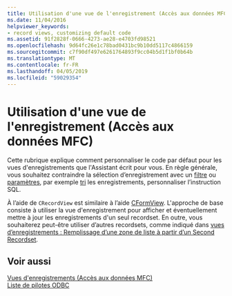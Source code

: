 ```yaml
---
title: Utilisation d'une vue de l'enregistrement (Accès aux données MFC)
ms.date: 11/04/2016
helpviewer_keywords:
- record views, customizing default code
ms.assetid: 91f2828f-0666-4273-ae28-e4703fd98521
ms.openlocfilehash: 9d64fc26e1c78bad0431bc9b10dd5117c4866159
ms.sourcegitcommit: c7f90df497e6261764893f9cc04b5d1f1bf0b64b
ms.translationtype: MT
ms.contentlocale: fr-FR
ms.lasthandoff: 04/05/2019
ms.locfileid: "59029354"
---
```

# <a name="using-a-record-view--mfc-data-access"></a>Utilisation d'une vue de l'enregistrement (Accès aux données MFC)

Cette rubrique explique comment personnaliser le code par défaut pour les vues d'enregistrements que l'Assistant écrit pour vous. En règle générale, vous souhaitez contraindre la sélection d’enregistrement avec un [filtre](../data/odbc/recordset-filtering-records-odbc.md) ou [paramètres](../data/odbc/recordset-parameterizing-a-recordset-odbc.md), par exemple [tri](../data/odbc/recordset-sorting-records-odbc.md) les enregistrements, personnaliser l’instruction SQL.

À l’aide de `CRecordView` est similaire à l’aide [CFormView](../mfc/reference/cformview-class.md). L'approche de base consiste à utiliser la vue d'enregistrement pour afficher et éventuellement mettre à jour les enregistrements d'un seul recordset. En outre, vous souhaiterez peut-être utiliser d’autres recordsets, comme indiqué dans [vues d’enregistrements : Remplissage d’une zone de liste à partir d’un Second Recordset](../data/filling-a-list-box-from-a-second-recordset-mfc-data-access.md).

## <a name="see-also"></a>Voir aussi

[Vues d'enregistrements (Accès aux données MFC)](../data/record-views-mfc-data-access.md)<br/>
[Liste de pilotes ODBC](../data/odbc/odbc-driver-list.md)